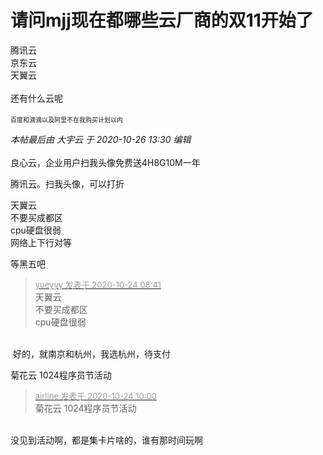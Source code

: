 # 请问mjj现在都哪些云厂商的双11开始了


腾讯云<br />
京东云<br />
天翼云<br />
<br />
还有什么云呢<br />
<br />
<font size="1">百度和滴滴以及阿里不在我购买计划以内</font>

<i class="pstatus"> 本帖最后由 大宇云 于 2020-10-26 13:30 编辑 </i><br />
<br />
良心云，企业用户扫我头像免费送4H8G10M一年

腾讯云。扫我头像，可以打折

天翼云<br />
不要买成都区<br />
cpu硬盘很弱<br />
网络上下行对等<img id="aimg_hY1CC" onclick="zoom(this, this.src, 0, 0, 0)" class="zoom" src="https://cdn.jsdelivr.net/gh/hishis/forum-master/public/images/patch.gif" onmouseover="img_onmouseoverfunc(this)" onload="thumbImg(this)" border="0" alt="" />

等黑五吧

<div class="quote"><blockquote><font size="2"><a href="https://www.hostloc.com/forum.php?mod=redirect&amp;goto=findpost&amp;pid=9344320&amp;ptid=757844" target="_blank"><font color="#999999">yueyyy 发表于 2020-10-24 08:41</font></a></font><br />
天翼云<br />
不要买成都区<br />
cpu硬盘很弱</blockquote></div><br />
<img src="static/image/smiley/default/victory.gif" smilieid="14" border="0" alt="" /> 好的，就南京和杭州，我选杭州，待支付<img src="static/image/smiley/default/lol.gif" smilieid="12" border="0" alt="" />

菊花云 1024程序员节活动<img src="static/image/smiley/default/lol.gif" smilieid="12" border="0" alt="" />

<div class="quote"><blockquote><font size="2"><a href="https://www.hostloc.com/forum.php?mod=redirect&amp;goto=findpost&amp;pid=9344522&amp;ptid=757844" target="_blank"><font color="#999999">airline 发表于 2020-10-24 10:00</font></a></font><br />
菊花云 1024程序员节活动</blockquote></div><br />
没见到活动啊，都是集卡片啥的，谁有那时间玩啊

